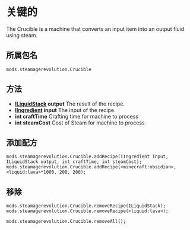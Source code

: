 # 关键的

The Crucible is a machine that converts an input item into an output fluid using steam.

## 所属包名
`mods.steamagerevolution.Crucible`

## 方法

- **[ILiquidStack](/Vanilla/Liquids/ILiquidStack/) output** The result of the recipe.
- **[IIngredient](/Vanilla/Variable_Types/IIngredient/) input** The input of the recipe.
- **int craftTime** Crafting time for machine to process
- **int steamCost** Cost of Steam for machine to process

## 添加配方

```zenscript
mods.steamagerevolution.Crucible.addRecipe(IIngredient input, ILiquidStack output, int craftTime, int steamCost);
mods.steamagerevolution.Crucible.addRecipe(<minecraft:obsidian>, <liquid:lava>*1000, 200, 200);
```

## 移除

```zenscript
mods.steamagerevolution.Crucible.removeRecipe(ILiquidStack);
mods.steamagerevolution.Crucible.removeRecipe(<liquid:lava>);

mods.steamagerevolution.Crucible.removeAll();
```
